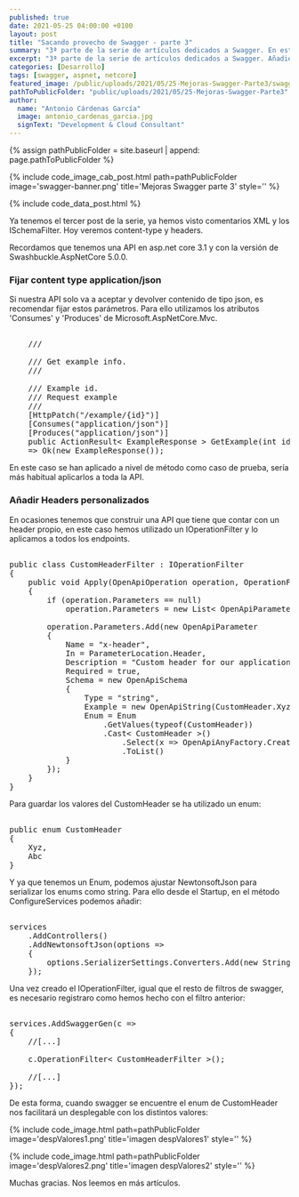 ```yaml
---
published: true
date: 2021-05-25 04:00:00 +0100
layout: post
title: "Sacando provecho de Swagger - parte 3"
summary: "3ª parte de la serie de artículos dedicados a Swagger. En esta ocasión abordando la definición de un content-type y Headers personalizados, sobre una api en NetCore."
excerpt: "3ª parte de la serie de artículos dedicados a Swagger. Añadiendo Headers personalizados sobre una api en NetCore."
categories: [Desarrollo]
tags: [swagger, aspnet, netcore]
featured_image: /public/uploads/2021/05/25-Mejoras-Swagger-Parte3/swagger-banner.png
pathToPublicFolder: "public/uploads/2021/05/25-Mejoras-Swagger-Parte3"
author:
  name: "Antonio Cárdenas García"
  image: antonio_cardenas_garcia.jpg
  signText: "Development & Cloud Consultant"
---
```

{% assign pathPublicFolder = site.baseurl | append: page.pathToPublicFolder %}

{% include code_image_cab_post.html path=pathPublicFolder
image='swagger-banner.png'
title='Mejoras Swagger parte 3'
style=''
%}

{% include
code_data_post.html
%}

Ya tenemos el tercer post de la serie, ya hemos visto comentarios XML y los ISchemaFilter. Hoy veremos content-type y headers.	

Recordamos que tenemos una API en asp.net core 3.1 y con la versión de Swashbuckle.AspNetCore 5.0.0.

### **Fijar content type application/json**

Si nuestra API solo va a aceptar y devolver contenido de tipo json, es recomendar fijar estos parámetros. Para ello utilizamos los atributos 'Consumes' y 'Produces' de Microsoft.AspNetCore.Mvc.

<pre data-enlighter-language="csharp">  
    /// <summary>
    /// Get example info.
    /// </summary>
    /// <param name="id">Example id.</param>
    /// <param name="request">Request example</param>
    /// <returns></returns>
    [HttpPatch("/example/{id}")]
    [Consumes("application/json")]
    [Produces("application/json")]
    public ActionResult< ExampleResponse > GetExample(int id, [FromBody] ExampleRequest request) 
    => Ok(new ExampleResponse());
</pre>

En este caso se han aplicado a nivel de método como caso de prueba, sería más habitual aplicarlos a toda la API.

### **Añadir Headers personalizados**

En ocasiones tenemos que construir una API que tiene que contar con un header propio, en este caso hemos utilizado un IOperationFilter y lo aplicamos a todos los endpoints.

<pre data-enlighter-language="csharp">  
public class CustomHeaderFilter : IOperationFilter
{
    public void Apply(OpenApiOperation operation, OperationFilterContext context)
    {
        if (operation.Parameters == null)
            operation.Parameters = new List< OpenApiParameter >();

        operation.Parameters.Add(new OpenApiParameter
        {
            Name = "x-header",
            In = ParameterLocation.Header,
            Description = "Custom header for our application.",
            Required = true,
            Schema = new OpenApiSchema
            {
                Type = "string",
                Example = new OpenApiString(CustomHeader.Xyz.ToString()),
                Enum = Enum
                    .GetValues(typeof(CustomHeader))
                    .Cast< CustomHeader >()
                        .Select(x => OpenApiAnyFactory.CreateFor(new OpenApiSchema() { Type = "string" }, x.ToString()))
                        .ToList()
            }
        });
    }
}
</pre> 

Para guardar los valores del CustomHeader se ha utilizado un enum:

<pre data-enlighter-language="csharp">  
public enum CustomHeader
{
    Xyz,
    Abc
}
</pre> 

Y ya que tenemos un Enum, podemos ajustar NewtonsoftJson para serializar los enums como string. Para ello desde el Startup, en el método ConfigureServices podemos añadir:

<pre data-enlighter-language="csharp">  
services
    .AddControllers()
    .AddNewtonsoftJson(options =>
    {
        options.SerializerSettings.Converters.Add(new StringEnumConverter());
    });
</pre> 

Una vez creado el IOperationFilter, igual que el resto de filtros de swagger, es necesario registraro como hemos hecho con el filtro anterior:

<pre data-enlighter-language="csharp">  
services.AddSwaggerGen(c =>
{
    //[...]

    c.OperationFilter< CustomHeaderFilter >();

    //[...]
});
</pre> 

De esta forma, cuando swagger se encuentre el enum de CustomHeader nos facilitará un desplegable con los distintos valores:

{% include code_image.html path=pathPublicFolder
image='despValores1.png'
title='imagen despValores1'
style=''
%}

{% include code_image.html path=pathPublicFolder
image='despValores2.png'
title='imagen despValores2'
style=''
%}

Muchas gracias. Nos leemos en más artículos.